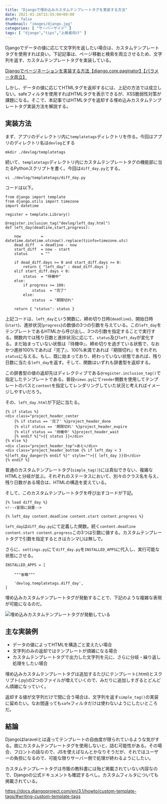 ```yaml
---
title: "Djangoで埋め込みカスタムテンプレートタグを実装する方法"
date: 2021-01-26T15:55:04+09:00
draft: false
thumbnail: "images/django.jpg"
categories: [ "サーバーサイド" ]
tags: [ "django","tips","上級者向け" ]
---
```



Djangoでデータの値に応じて文字列を返したい場合は、カスタムテンプレートタグを使用すれば良い。下記記事は、ページ移動と検索を両立させるため、文字列を返す、カスタムテンプレートタグを実装している。

[Djangoでページネーションを実装する方法【django.core.paginator】【パラメータ両立】](/post/django-paginator/)

しかし、データの値に応じてHTMLタグを返却するには、上記の方法では成立しない。safeフィルタを使用すればHTMLタグを表示できるが、XSS脆弱性対策が課題になる。そこで、本記事ではHTMLタグを返却する埋め込みカスタムテンプレートタグ実装方法を解説する。


## 実装方法

まず、アプリのディレクトリ内に`templatetags`ディレクトリを作る。今回はアプリのディレクトリ名は`devlog`とする

    mkdir ./devlog/templatetags

続いて、`templatetags`ディレクトリ内にカスタムテンプレートタグの機能部に当たるPythonスクリプトを書く。今回は`diff_day.py`とする。

    vi ./devlog/templatetags/diff_day.py

コードは以下。

    from django import template
    from django.utils import timezone
    import datetime 
    
    register = template.Library()
    
    @register.inclusion_tag("devlog/left_day.html")
    def left_day(deadline,start,progress):
    
        now         = datetime.datetime.utcnow().replace(tzinfo=timezone.utc)
        dead_diff   = deadline - now 
        start_diff  = now - start
        status      = ""
    
        if dead_diff.days >= 0 and start_diff.days >= 0:
            return { "left_day" : dead_diff.days }
        elif start_diff.days < 0:
            status  = "待機中"
        else:
            if progress >= 100:
                status  = "完了"
            else:
                status  = "期限切れ"
    
        return { "status": status }
    

上記コードは、`left_day`という関数に、締め切り日時(`deadline`)、開始日時(`start`)、進捗状況(`progress`)の数値の3つの引数を与えている。この`left_day`をテンプレートであるHTMLから呼び出し、3つの引数を指定することで実行する。関数内では残り日数と進捗状況に応じて、`status`及び`left_day`が変化する。まだ始まっていない状態は『待機中』、締め切りを過ぎている状態で、なおかつ進捗100%であれば『完了』、100%未満であれば『期限切れ』をそれぞれ`status`に与える。もし、既に始まっており、終わっていない状態であれば、残り日数に当たる`left_day`を返す。そして、関数はいずれも辞書型を返却する。

この辞書型の値の返却先はディレクティブである`@register.inclusion_tag()`で指定したテンプレートである。普段`views.py`にて`render`関数を使用してテンプレートのパスと`context`を指定してレンダリングしていた状況と考えればイメージしやすいだろう。

その、`left_day.html`が下記に当たる。

    {% if status %}
    <div class="project_header_center 
        {% if status == '完了' %}project_header_done
        {% elif status == '期限切れ' %}project_header_expire
        {% elif status == '待機中' %}project_header_wait
        {% endif %}">{{ status }}</div>
    {% else %}
    <div class="project_header_top">あと</div>
    <div class="project_header_bottom {% if left_day < 3 %}left_day_danger{% endif %}" style="">{{ left_day }}日</div>
    {% endif %}

普通のカスタムテンプレートタグ(`simple_tag()`)には真似できない、複雑なHTMLと分岐が並ぶ。それぞれのステータスにおいて、別々のクラス名を与え、残り日数がある場合は、HTMLの構造を変えている。

そして、このカスタムテンプレートタグを呼び出すコードが下記。
    
    {% load diff_day %}
    <!--↑冒頭に設置-->

    {% left_day content.deadline content.start content.progress %}
    
`left_day`は`diff_day.py`にて定義した関数。続く`content.deadline content.start content.progress`この3つは引数に値する。カスタムテンプレートタグで引数を指定するときはカンマ(,)は無しで。

さらに、`settings.py`にて`diff_day.py`を`INSTALLED_APPS`に代入し、実行可能な状態にさせる。

    INSTALLED_APPS = [ 

        """省略"""

        'devlog.templatetags.diff_day',
    ]

埋め込みカスタムテンプレートタグが発動することで、下記のような複雑な表現が可能になるのだ。

<div class="img-center"><img src="/images/Screenshot from 2021-01-26 22-45-19.png" alt="埋め込みカスタムテンプレートタグが発動している"></div>

## 主な実装例

- データの値によってHTMLを構造ごと変えたい場合
- 文字列のみの返却ではテンプレートが煩雑になる場合
- カスタムテンプレートタグで出力した文字列を元に、さらに分岐・繰り返し処理をしたい場合


埋め込みカスタムテンプレートタグは追加するたびにテンプレート(.html)とスクリプト(.py)の2つのファイルが増えていくので、みだりに追加しすぎるとどんどん煩雑になっていく。

返却する値が文字列だけで間に合う場合は、文字列を返す`simple_tag()`の実装に留めたい。なお間違っても`safe`フィルタだけは使わないようにしたいところだ。


## 結論

Djangoはlaravelとは違ってテンプレートの自由度が限られているような気がする。故にカスタムテンプレートタグを使用しないと、詰む可能性がある。その場合、フロントの話なので、JSを使えばなんとかなりそうだが、それではユーザーの負担になるので、可能な限りサーバー側で処理が終わるようにしたい。

カスタムテンプレートタグは市販の教科書には殆ど掲載されていない内容なので、Djangoの公式ドキュメントも確認するべし。カスタムフィルタについても掲載されている。

https://docs.djangoproject.com/en/3.1/howto/custom-template-tags/#writing-custom-template-tags

